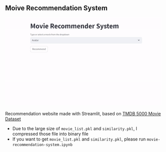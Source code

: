 ## Moive Recommendation System

![demo](./demo.gif)

Recommendation website made with Streamlit, based on [TMDB 5000 Movie Dataset
](https://www.kaggle.com/datasets/tmdb/tmdb-movie-metadata)

- Due to the large size of `movie_list.pkl` and `similarity.pkl`, I compressed those file into binary file
- If you want to get `movie_list.pkl` and `similarity.pkl`, please run `movie-recommendation-system.ipynb`
